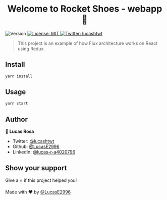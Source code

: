 <h1 align="center">Welcome to Rocket Shoes - webapp 👋</h1>
<p>
  <img alt="Version" src="https://img.shields.io/badge/version-1.o.o-blue.svg?cacheSeconds=2592000" />
  <a href="#" target="_blank">
    <img alt="License: MIT" src="https://img.shields.io/badge/License-MIT-yellow.svg" />
  </a>
  <a href="https://twitter.com/lucashtwt" target="_blank">
    <img alt="Twitter: lucashtwt" src="https://img.shields.io/twitter/follow/lucashtwt.svg?style=social" />
  </a>
</p>

> This project is an example of how Flux architecture works on React using Redux.

## Install

```sh
yarn install
```

## Usage

```sh
yarn start
```

## Author

👤 **Lucas Rosa**

* Twitter: [@lucashtwt](https://twitter.com/lucashtwt)
* Github: [@LucasE2996](https://github.com/LucasE2996)
* LinkedIn: [@lucas-r-a4020796](https://linkedin.com/in/lucas-r-a4020796)

## Show your support

Give a ⭐️ if this project helped you!

Made with ❤️ by [@LucasE2996](https://github.com/LucasE2996)
